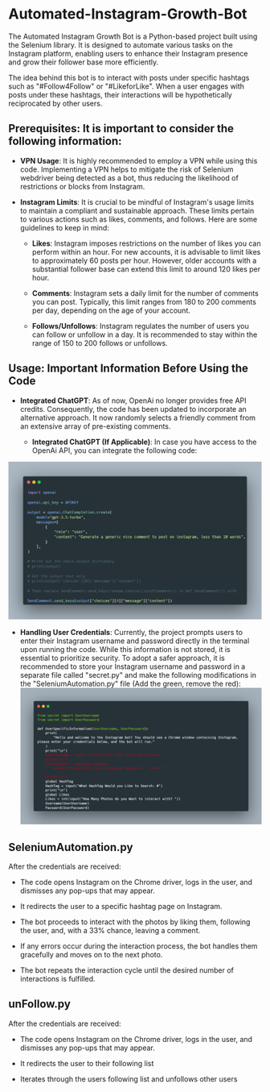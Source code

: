 # Automated-Instagram-Growth-Bot

The Automated Instagram Growth Bot is a Python-based project built using the Selenium library. It is designed to automate various tasks on the Instagram platform, enabling users to enhance their Instagram presence and grow their follower base more efficiently.

The idea behind this bot is to interact with posts under specific hashtags such as "#Follow4Follow" or "#LikeforLike". When a user engages with posts under these hashtags, their interactions will be hypothetically reciprocated by other users.
## Prerequisites: It is important to consider the following information:

- **VPN Usage**: It is highly recommended to employ a VPN while using this code. Implementing a VPN helps to mitigate the risk of Selenium webdriver being detected as a bot, thus reducing the likelihood of restrictions or blocks from Instagram.

- **Instagram Limits**: It is crucial to be mindful of Instagram's usage limits to maintain a compliant and sustainable approach. These limits pertain to various actions such as likes, comments, and follows. Here are some guidelines to keep in mind:

     - **Likes**: Instagram imposes restrictions on the number of likes you can perform within an hour. For new accounts, it is advisable to limit likes to approximately 60 posts per hour. However, older accounts with a substantial follower base can extend this limit to around 120 likes per hour.

    - **Comments**: Instagram sets a daily limit for the number of comments you can post. Typically, this limit ranges from 180 to 200 comments per day, depending on the age of your account.

    - **Follows/Unfollows**: Instagram regulates the number of users you can follow or unfollow in a day. It is recommended to stay within the range of 150 to 200 follows or unfollows. 

## Usage: Important Information Before Using the Code

- **Integrated ChatGPT**: As of now, OpenAi no longer provides free API credits. Consequently, the code has been updated to incorporate an alternative approach. It now randomly selects a friendly comment from an extensive array of pre-existing comments.

    - **Integrated ChatGPT (If Applicable)**: In case you have access to the OpenAi API, you can integrate the following code:
<img src="images/OpenAiCode.png" width="800">

- **Handling User Credentials**: Currently, the project prompts users to enter their Instagram username and password directly in the terminal upon running the code. While this information is not stored, it is essential to prioritize security. To adopt a safer approach, it is recommended to store your Instagram username and password in a separate file called "secret.py" and make the following modifications in the "SeleniumAutomation.py" file (Add the green, remove the red): <img src="images/UserCode.png" width="800">

## SeleniumAutomation.py

After the credentials are received:

- The code opens Instagram on the Chrome driver, logs in the user, and dismisses any pop-ups that may appear.

- It redirects the user to a specific hashtag page on Instagram.

- The bot proceeds to interact with the photos by liking them, following the user, and, with a 33% chance, leaving a comment.

- If any errors occur during the interaction process, the bot handles them gracefully and moves on to the next photo.

- The bot repeats the interaction cycle until the desired number of interactions is fulfilled.

## unFollow.py

After the credentials are received:

- The code opens Instagram on the Chrome driver, logs in the user, and dismisses any pop-ups that may appear.

- It redirects the user to their following list

- Iterates through the users following list  and unfollows other users
